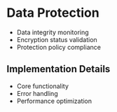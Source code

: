 # Data Protection
- Data integrity monitoring
- Encryption status validation
- Protection policy compliance

## Implementation Details
- Core functionality
- Error handling
- Performance optimization
